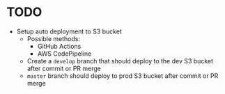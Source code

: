 # TODO
- Setup auto deployment to S3 bucket
  - Possible methods:
    - GitHub Actions
    - AWS CodePipeline
  - Create a `develop` branch that should deploy to the dev S3 bucket after commit or PR merge
  - `master` branch should deploy to prod S3 bucket after commit or PR merge
